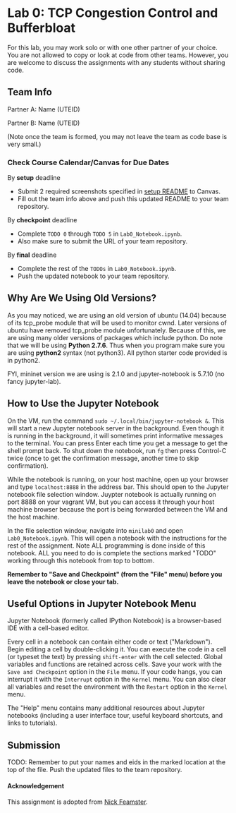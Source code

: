 # Lab 0: TCP Congestion Control and Bufferbloat

For this lab, you may work solo or with one other partner of your choice. 
You are not allowed to copy or look at code from other teams. However, 
you are welcome to discuss the assignments with any students without sharing code.

## Team Info

Partner A: Name (UTEID)

Partner B: Name (UTEID) 

(Note once the team is formed, you may not leave the team as code base is very small.)

### Check Course Calendar/Canvas for Due Dates 
By **setup** deadline
* Submit 2 required screenshots specified in [setup README](../setup/README.md) to Canvas.
* Fill out the team info above and push this updated README to your team repository. 

By **checkpoint** deadline
* Complete `TODO 0` through `TODO 5` in `Lab0_Notebook.ipynb`.
* Also make sure to submit the URL of your team repository.

By **final** deadline
* Complete the rest of the `TODOs` in `Lab0_Notebook.ipynb`.
* Push the updated notebook to your team repository. 

## Why Are We Using Old Versions?

As you may noticed, we are using an old version of ubuntu (14.04) 
because of its tcp_probe module that will be used to monitor cwnd.
Later versions of ubuntu have removed tcp_probe module unfortunately. 
Because of this, we are using many older versions of packages which include python. 
Do note that we will be using **Python 2.7.6**. Thus when you program make sure 
you are using **python2** syntax (not python3). All python starter code provided is in python2. 

FYI, mininet version we are using is 2.1.0 and jupyter-notebook is 5.7.10 (no fancy jupyter-lab).

## How to Use the Jupyter Notebook

On the VM, run the command `sudo ~/.local/bin/jupyter-notebook &`. This will
start a new Jupyter notebook server in the background. Even though it is
running in the background, it will sometimes print informative messages to the
terminal. You can press Enter each time you get a message to get the shell
prompt back. To shut down the notebook, run `fg` then press Control-C twice
(once to get the confirmation message, another time to skip confirmation).

While the notebook is running, on your host machine, open up your browser and
type `localhost:8888` in the address bar. This should open to the Jupyter
notebook file selection window.  Juypter notebook is actually running on port
8888 on your vagrant VM, but you can access it through your host machine
browser because the port is being forwarded between the VM and the host
machine.  

In the file selection window, navigate into `minilab0` and open `Lab0_Notebook.ipynb`. 
This will open a notebook with the instructions
for the rest of the assignment. Note ALL programming is done inside of this notebook. 
ALL you need to do is complete the sections marked "TODO" working through this notebook 
from top to bottom.

**Remember to "Save and Checkpoint" (from the "File" menu) before you leave the
notebook or close your tab.**  

## Useful Options in Jupyter Notebook Menu

Jupyter Notebook (formerly called IPython Notebook) is a browser-based IDE with
a cell-based editor.

Every cell in a notebook can contain either code or text ("Markdown"). Begin
editing a cell by double-clicking it. You can execute the code in a cell (or
typeset the text) by pressing `shift-enter` with the cell selected.  Global
variables and functions are retained across cells. Save your work with the
`Save and Checkpoint` option in the `File` menu. If your code hangs, you can
interrupt it with the `Interrupt` option in the `Kernel` menu.  You can also
clear all variables and reset the environment with the `Restart` option in the
`Kernel` menu.

The "Help" menu contains many additional resources about Jupyter notebooks
(including a user interface tour, useful keyboard shortcuts, and links to
tutorials).

## Submission

TODO: Remember to put your names and eids in the marked location at the top of the
file. Push the updated files to the team repository. 

#### Acknowledgement
This assignment is adopted from [Nick Feamster](https://computernetworksbook.com/resources.html).
